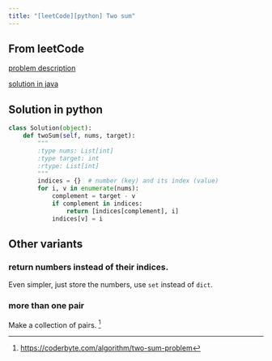 ```yaml
---
title: "[leetCode][python] Two sum"
---
```


## From leetCode
[problem description](https://leetcode.com/problems/two-sum/description/)

[solution in java](https://leetcode.com/problems/two-sum/solution/#approach-3-one-pass-hash-table)


## Solution in python
```python
class Solution(object):
    def twoSum(self, nums, target):
        """
        :type nums: List[int]
        :type target: int
        :rtype: List[int]
        """
        indices = {}  # number (key) and its index (value)
        for i, v in enumerate(nums):
            complement = target - v
            if complement in indices:
                return [indices[complement], i]
            indices[v] = i
```

## Other variants

### return numbers instead of their indices. 
Even simpler, just store the numbers, use `set` instead of `dict`.

### more than one pair
Make a collection of pairs. [^1]


[^1]: https://coderbyte.com/algorithm/two-sum-problem